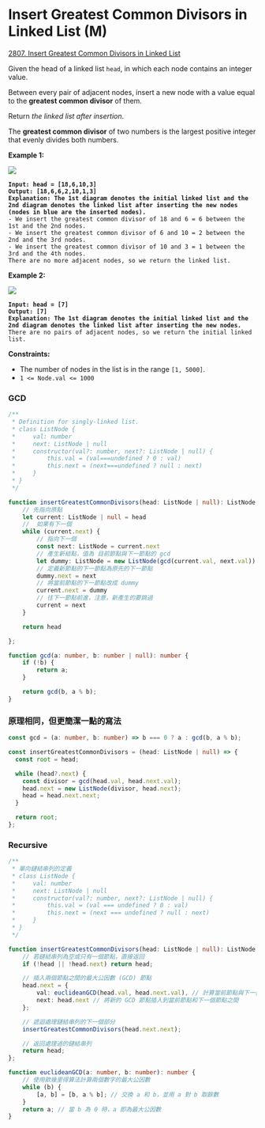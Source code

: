 # Insert Greatest Common Divisors in Linked List (M)

[2807. Insert Greatest Common Divisors in Linked List](https://leetcode.com/problems/insert-greatest-common-divisors-in-linked-list/)



Given the head of a linked list `head`, in which each node contains an integer value.

Between every pair of adjacent nodes, insert a new node with a value equal to the **greatest common divisor** of them.

Return _the linked list after insertion_.

The **greatest common divisor** of two numbers is the largest positive integer that evenly divides both numbers.

&#x20;

**Example 1:**

![](https://assets.leetcode.com/uploads/2023/07/18/ex1\_copy.png)

<pre><code><strong>Input: head = [18,6,10,3]
</strong><strong>Output: [18,6,6,2,10,1,3]
</strong><strong>Explanation: The 1st diagram denotes the initial linked list and the 2nd diagram denotes the linked list after inserting the new nodes (nodes in blue are the inserted nodes).
</strong>- We insert the greatest common divisor of 18 and 6 = 6 between the 1st and the 2nd nodes.
- We insert the greatest common divisor of 6 and 10 = 2 between the 2nd and the 3rd nodes.
- We insert the greatest common divisor of 10 and 3 = 1 between the 3rd and the 4th nodes.
There are no more adjacent nodes, so we return the linked list.
</code></pre>

**Example 2:**

![](https://assets.leetcode.com/uploads/2023/07/18/ex2\_copy1.png)

<pre><code><strong>Input: head = [7]
</strong><strong>Output: [7]
</strong><strong>Explanation: The 1st diagram denotes the initial linked list and the 2nd diagram denotes the linked list after inserting the new nodes.
</strong>There are no pairs of adjacent nodes, so we return the initial linked list.
</code></pre>

&#x20;

**Constraints:**

* The number of nodes in the list is in the range `[1, 5000]`.
* `1 <= Node.val <= 1000`



### GCD

```typescript
/**
 * Definition for singly-linked list.
 * class ListNode {
 *     val: number
 *     next: ListNode | null
 *     constructor(val?: number, next?: ListNode | null) {
 *         this.val = (val===undefined ? 0 : val)
 *         this.next = (next===undefined ? null : next)
 *     }
 * }
 */

function insertGreatestCommonDivisors(head: ListNode | null): ListNode | null {
    // 先指向原點
    let current: ListNode | null = head
    //  如果有下一個
    while (current.next) {
        // 指向下一個
        const next: ListNode = current.next
        // 產生新結點，值為 目前節點與下一節點的 gcd
        let dummy: ListNode = new ListNode(gcd(current.val, next.val))
        // 定義新節點的下一節點為原先的下一節點
        dummy.next = next
        // 將當前節點的下一節點改成 dummy
        current.next = dummy
        // 往下一節點前進，注意，新產生的要跳過
        current = next
    }

    return head

};

function gcd(a: number, b: number | null): number {
    if (!b) {
        return a;
    }

    return gcd(b, a % b);
}
```

### 原理相同，但更簡潔一點的寫法

```typescript
const gcd = (a: number, b: number) => b === 0 ? a : gcd(b, a % b);

const insertGreatestCommonDivisors = (head: ListNode | null) => {
  const root = head;

  while (head?.next) {
    const divisor = gcd(head.val, head.next.val);
    head.next = new ListNode(divisor, head.next);
    head = head.next.next;
  }

  return root;
};
```



### Recursive

```typescript
/**
 * 單向鏈結串列的定義
 * class ListNode {
 *     val: number
 *     next: ListNode | null
 *     constructor(val?: number, next?: ListNode | null) {
 *         this.val = (val === undefined ? 0 : val)
 *         this.next = (next === undefined ? null : next)
 *     }
 * }
 */

function insertGreatestCommonDivisors(head: ListNode | null): ListNode | null {
    // 若鏈結串列為空或只有一個節點，直接返回
    if (!head || !head.next) return head;

    // 插入兩個節點之間的最大公因數 (GCD) 節點
    head.next = { 
        val: euclideanGCD(head.val, head.next.val), // 計算當前節點與下一個節點的 GCD
        next: head.next // 將新的 GCD 節點插入到當前節點和下一個節點之間
    };

    // 遞迴處理鏈結串列的下一個部分
    insertGreatestCommonDivisors(head.next.next);

    // 返回處理過的鏈結串列
    return head;
};

function euclideanGCD(a: number, b: number): number {
    // 使用歐幾里得算法計算兩個數字的最大公因數
    while (b) {
        [a, b] = [b, a % b]; // 交換 a 和 b，並用 a 對 b 取餘數
    }
    return a; // 當 b 為 0 時，a 即為最大公因數
}
```

